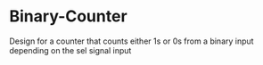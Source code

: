 # Binary-Counter
Design for a counter that counts either 1s or 0s from a binary input depending on the sel signal input
